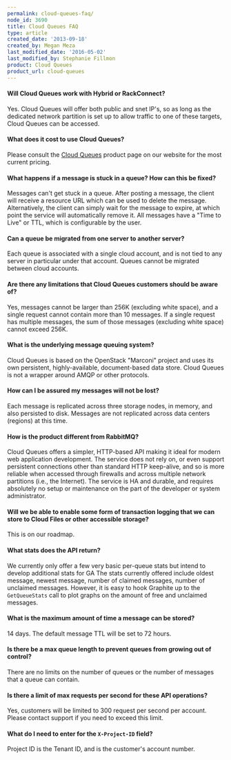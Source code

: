 ```yaml
---
permalink: cloud-queues-faq/
node_id: 3690
title: Cloud Queues FAQ
type: article
created_date: '2013-09-18'
created_by: Megan Meza
last_modified_date: '2016-05-02'
last_modified_by: Stephanie Fillmon
product: Cloud Queues
product_url: cloud-queues
---
```


#### Will Cloud Queues work with Hybrid or RackConnect?
Yes. Cloud Queues will offer both public and snet IP's, so as long as the dedicated network partition is set up to allow traffic to one of these targets, Cloud Queues can be accessed.

#### What does it cost to use Cloud Queues?

Please consult the [Cloud Queues](http://www.rackspace.com/cloud/queues/) product page on our website for the most current pricing.

#### What happens if a message is stuck in a queue? How can this be fixed?

Messages can't get stuck in a queue. After posting a message, the client will receive a resource URL which can be used to delete the message. Alternatively, the client can simply wait for the message to expire, at which point the service will automatically remove it. All messages have a "Time to Live" or TTL, which is configurable by the user.

#### Can a queue be migrated from one server to another server?

Each queue is associated with a single cloud account, and is not tied to any server in particular under that account. Queues cannot be migrated between cloud accounts.

#### Are there any limitations that Cloud Queues customers should be aware of?

Yes, messages cannot be larger than 256K (excluding white space), and a single request cannot contain more than 10 messages. If a single request has multiple messages, the sum of those messages (excluding white space) cannot exceed 256K.

#### What is the underlying message queuing system?

Cloud Queues is based on the OpenStack "Marconi" project and uses its own persistent, highly-available, document-based data store. Cloud Queues is not a wrapper around AMQP or other protocols.

#### How can I be assured my messages will not be lost?

Each message is replicated across three storage nodes, in memory, and also persisted to disk. Messages are not replicated across data centers (regions) at this time.

#### How is the product different from RabbitMQ?

Cloud Queues offers a simpler, HTTP-based API making it ideal for modern web application development. The service does not rely on, or even support persistent connections other than standard HTTP keep-alive, and so is more reliable when accessed through firewalls and across multiple network partitions (i.e., the Internet). The service is HA and durable, and requires absolutely no setup or maintenance on the part of the developer or system administrator.

#### Will we be able to enable some form of transaction logging that we can store to Cloud Files or other accessible storage?

This is on our roadmap.

#### What stats does the API return?

We currently only offer a few very basic per-queue stats but intend to develop additional stats for GA The stats currently offered include oldest message, newest message, number of claimed messages, number of unclaimed messages. However, it is easy to hook Graphite up to the `GetQueueStats` call to plot graphs on the amount of free and unclaimed messages.

#### What is the maximum amount of time a message can be stored?

14 days. The default message TTL will be set to 72 hours.

#### Is there be a max queue length to prevent queues from growing out of control?

There are no limits on the number of queues or the number of messages that a queue can contain.

#### Is there a limit of max requests per second for these API operations?

Yes, customers will be limited to 300 request per second per account. Please contact support if you need to exceed this limit.

#### What do I need to enter for the `X-Project-ID` field?

Project ID is the Tenant ID, and is the customer's account number.
